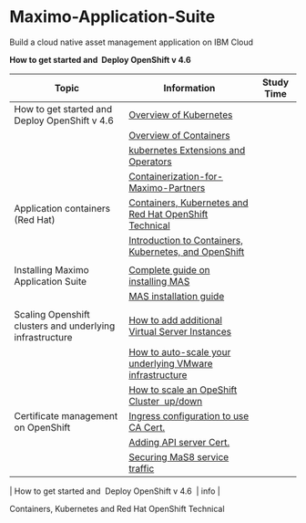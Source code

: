 # Maximo-Application-Suite
Build a cloud native asset management application on IBM Cloud

**How to get started and  Deploy OpenShift v 4.6**


| Topic | Information | Study Time |
| ----------- | ----------- | -----|
| How to get started and  Deploy OpenShift v 4.6  | [Overview of Kubernetes](https://ibm.ent.box.com/file/874106353583) |
||[Overview of Containers](https://ibm.ent.box.com/file/874109237290) |
||[kubernetes Extensions and Operators](https://ibm.ent.box.com/file/874106353583) |
||[Containerization-for-Maximo-Partners](https://ibm.ent.box.com/file/874108191795) |
| Application containers (Red Hat) | [Containers, Kubernetes and Red Hat OpenShift Technical](https://www.redhat.com/en/services/training/do080-deploying-containerized-applications-technical-overview?section=Overview) |
|| [Introduction to Containers, Kubernetes, and OpenShift](https://courses.cognitiveclass.ai/courses/course-v1:IBMDeveloperSkillsNetwork+CC0201EN+2020_T2/course/) |
|||
| Installing Maximo Application Suite |[Complete guide on installing MAS](https://www.ibm.com/docs/en/mas85/8.5.0?topic=planning-installation) |
|  |[MAS installation guide](https://ibm.seismic.com/Link/Content/DCC5e8v3egLkaXB-ZGhfIf0A) |
|||
| Scaling Openshift clusters and underlying infrastructure | [How to add additional Virtual Server Instances](https://cloud.ibm.com/docs/vpc?topic=vpc-creating-virtual-servers&interface=ui) |
||[How to auto-scale your underlying VMware infrastructure](https://cloud.ibm.com/docs/vpc?topic=vpc-creating-auto-scale-instance-group&interface=ui)|
||[How to scale an OpeShift Cluster  up/down](https://docs.openshift.com/container-platform/4.6/scalability_and_performance/recommended-cluster-scaling-practices.html)|
|Certificate management on OpenShift|[Ingress configuration to use CA Cert.](https://docs.openshift.com/container-platform/4.6/security/certificates/replacing-default-ingress-certificate.html) |
||[Adding API server Cert.](https://docs.openshift.com/container-platform/4.6/security/certificates/api-server.html) |
||[Securing MaS8 service traffic](https://docs.openshift.com/container-platform/4.6/security/certificates/service-serving-certificate.html) |








| How to get started and  Deploy OpenShift v 4.6  | info |

Containers, Kubernetes and Red Hat OpenShift Technical
